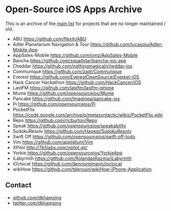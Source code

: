 # Open-Source iOS Apps Archive

This is an archive of the [main list](https://github.com/dkhamsing/open-source-ios-apps) for projects that are no longer maintained / old.

- ABU https://github.com/flexih/ABU
- Adler Planetarium Navigation & Tour https://github.com/lucasqiu/Adler-Mobile-App
- AppSales-Mobile https://github.com/omz/AppSales-Mobile
- Bancha https://github.com/squallstar/bancha-ios-app
- Cheddar https://github.com/nothingmagical/cheddar-ios
- Communiqué https://github.com/zadr/Communique
- Everest https://github.com/EverestOpenSource/Everest-iOS
- Hack Cancer Hackathon https://github.com/HackCancer/iOS
- LastFM https://github.com/lastfm/lastfm-iphone
- Mume https://github.com/opensourceios/Mume
- Pancake https://github.com/Imaginea/pancake-ios
- Pi https://github.com/opensourceios/Pi
- PocketFlix https://code.google.com/archive/p/metasyntactic/wikis/PocketFlix.wiki
- Repo https://github.com/ricburton/Repo
- Speak https://github.com/opensourceios/speakability
- SudokuResolv https://github.com/Haoest/SudokuResolv
- Swift Off https://github.com/opensourceios/swift-off-todo
- Vim https://github.com/applidium/Vim
- XPilot http://7b5labs.com/xpilot.git/
- Yorkie https://github.com/opensourceios/YorkieApp
- iLabyrinth https://github.com/RolandasRazma/iLabyrinth
- iOctocat https://github.com/dennisreimann/ioctocat
- wikiHow https://github.com/tderouin/wikiHow-iPhone-Application

## Contact

- [github.com/dkhamsing](https://github.com/dkhamsing)
- [twitter.com/dkhamsing](https://twitter.com/dkhamsing)
